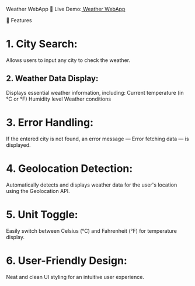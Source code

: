 Weather WebApp
🚀 Live Demo:[ Weather WebApp](https://weather-webapp-7.netlify.app/)

🌟 Features
<h1>1. City Search:</h1>
Allows users to input any city to check the weather.
<h2>2. Weather Data Display:</h2>
Displays essential weather information, including:
Current temperature (in °C or °F)
Humidity level
Weather conditions
<h1>3. Error Handling:</h1>
If the entered city is not found, an error message — Error fetching data — is displayed.
<h1>4. Geolocation Detection:</h1>
Automatically detects and displays weather data for the user's location using the Geolocation API.
<h1>5. Unit Toggle:</h1>
Easily switch between Celsius (°C) and Fahrenheit (°F) for temperature display.
<h1>6. User-Friendly Design:</h1>
Neat and clean UI styling for an intuitive user experience.
